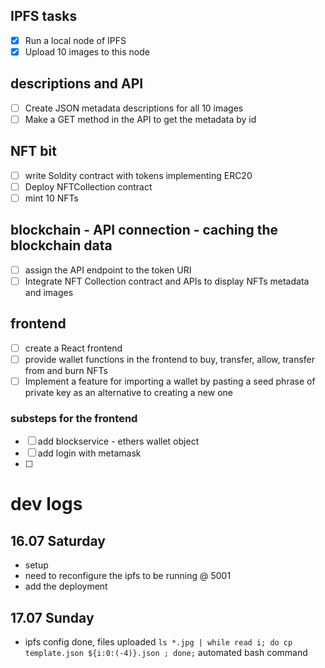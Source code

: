 
## IPFS tasks
- [x] Run a local node of IPFS
- [x] Upload 10 images to this node

## descriptions and API
- [ ] Create JSON metadata descriptions for all 10 images
- [ ] Make a GET method in the API to get the metadata by id

## NFT bit
- [ ] write Soldity contract with tokens implementing ERC20
- [ ] Deploy NFTCollection contract 
- [ ] mint 10 NFTs

## blockchain - API connection - caching the blockchain data
- [ ] assign the API endpoint to the token URI
- [ ] Integrate NFT Collection contract and APIs to display NFTs metadata and images

## frontend
- [ ] create a React frontend
- [ ]  provide wallet functions in the frontend to buy, transfer, allow, transfer from and burn NFTs
- [ ] Implement a feature for importing a wallet by pasting a seed phrase of private key as an alternative to creating a new one

### substeps for the frontend
- [ ] add blockservice - ethers wallet object
- [ ] add login with metamask
- [ ] 



# dev logs
## 16.07 Saturday
- setup
- need to reconfigure the ipfs to be running @ 5001
- add the deployment

## 17.07 Sunday
- ipfs config done, files uploaded
`ls *.jpg | while read i; do cp template.json ${i:0:(-4)}.json ; done;`
automated bash command